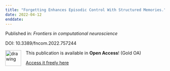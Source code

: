 ```yaml
---
title: "Forgetting Enhances Episodic Control With Structured Memories."
date: 2022-04-12
enddate:
---
```


Published in: *Frontiers in computational neuroscience*

DOI: 10.3389/fncom.2022.757244

<img src="https://upload.wikimedia.org/wikipedia/commons/thumb/7/77/Open_Access_logo_PLoS_transparent.svg/800px-Open_Access_logo_PLoS_transparent.svg.png" alt="drawing" width="50" align="left"/> &nbsp;&nbsp;&nbsp;This publication is available in **Open Access**! (Gold OA)

&nbsp;&nbsp;&nbsp;[Access it freely here](https://www.frontiersin.org/articles/10.3389/fncom.2022.757244/pdf
)

